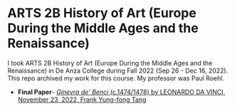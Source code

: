 # ARTS 2B History of Art (Europe During the Middle Ages and the Renaissance)
I took ARTS 2B History of Art (Europe During the Middle Ages and the Renaissance) in De Anza College during Fall 2022 (Sep 26 - Dec 16, 2022). This repo archived my work for this course.
My professor was Paul Roehl.

* **Final Paper**- [*Ginevra de’ Benci* (c.1474/1478) by LEONARDO DA VINCI, November 23, 2022, Frank Yung-fong Tang](https://drive.google.com/file/d/1xtDMSKU9OOAw8v4i56w2LlgTHXClmB5L/view)

